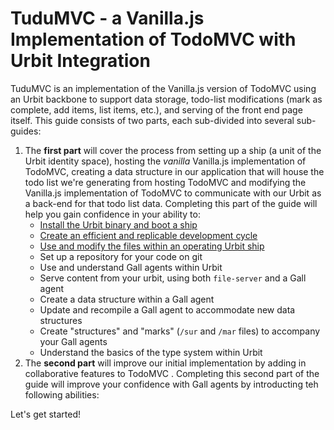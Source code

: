 # TuduMVC - a Vanilla.js Implementation of TodoMVC with Urbit Integration

TuduMVC is an implementation of the Vanilla.js version of TodoMVC using an Urbit backbone to support data storage, todo-list modifications (mark as complete, add items, list items, etc.), and serving of the front end page itself.  This guide consists of two parts, each sub-divided into several sub-guides:
1. The **first part** will cover the process from setting up a ship (a unit of the Urbit identity space), hosting the *vanilla* Vanilla.js implementation of TodoMVC, creating a data structure in our application that will house the todo list we're generating from hosting TodoMVC and modifying the Vanilla.js implementation of TodoMVC to communicate with our Urbit as a back-end for that todo list data.  Completing this part of the guide will help you gain confidence in your ability to:
    * [Install the Urbit binary and boot a ship](lesson1-development-cycle.md#step-1---creating-a-suitable-computing-environment)
    * [Create an efficient and replicable development cycle](lesson1-development-cycle.md#step-4---prepare-a-development-environment)
    * [Use and modify the files within an operating Urbit ship](lesson1-development-cycle.md#step-5---develop)
    * Set up a repository for your code on git
    * Use and understand Gall agents within Urbit
    * Serve content from your urbit, using both `file-server` and a Gall agent
    * Create a data structure within a Gall agent
    * Update and recompile a Gall agent to accommodate new data structures
    * Create "structures" and "marks" (`/sur` and `/mar` files) to accompany your Gall agents
    * Understand the basics of the type system within Urbit
2. The **second part** will improve our initial implementation by adding in collaborative features to TodoMVC <to be written>.  Completing this second part of the guide will improve your confidence with Gall agents by introducting teh following abilities:

Let's get started!



